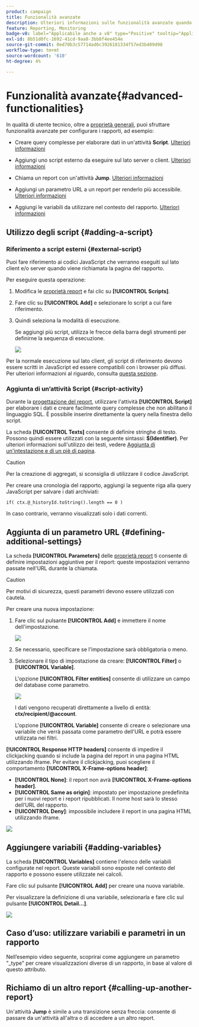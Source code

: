 ```yaml
---
product: campaign
title: Funzionalità avanzate
description: Ulteriori informazioni sulle funzionalità avanzate quando si lavora con i rapporti
feature: Reporting, Monitoring
badge-v8: label="Applicabile anche a v8" type="Positive" tooltip="Applicabile anche a Campaign v8"
exl-id: 8b51d0fc-1692-41cd-9aa8-3bb8f4ee454e
source-git-commit: 0ed70b3c57714ad6c3926181334f57ed3b409d98
workflow-type: tm+mt
source-wordcount: '610'
ht-degree: 4%

---
```


# Funzionalità avanzate{#advanced-functionalities}



In qualità di utente tecnico, oltre a [proprietà generali](../../reporting/using/properties-of-the-report.md), puoi sfruttare funzionalità avanzate per configurare i rapporti, ad esempio:

* Creare query complesse per elaborare dati in un&#39;attività **Script**. [Ulteriori informazioni](#script-activity)

* Aggiungi uno script esterno da eseguire sul lato server o client. [Ulteriori informazioni](#external-script)

* Chiama un report con un&#39;attività **Jump**. [Ulteriori informazioni](#calling-up-another-report)

* Aggiungi un parametro URL a un report per renderlo più accessibile. [Ulteriori informazioni](#calling-up-another-report)

* Aggiungi le variabili da utilizzare nel contesto del rapporto. [Ulteriori informazioni](#adding-variables)

## Utilizzo degli script {#adding-a-script}

### Riferimento a script esterni {#external-script}

Puoi fare riferimento ai codici JavaScript che verranno eseguiti sul lato client e/o server quando viene richiamata la pagina del rapporto.

Per eseguire questa operazione:

1. Modifica le [proprietà report](../../reporting/using/properties-of-the-report.md) e fai clic su **[!UICONTROL Scripts]**.
1. Fare clic su **[!UICONTROL Add]** e selezionare lo script a cui fare riferimento.
1. Quindi seleziona la modalità di esecuzione.

   Se aggiungi più script, utilizza le frecce della barra degli strumenti per definirne la sequenza di esecuzione.

   ![](assets/reporting_custom_js.png)

Per la normale esecuzione sul lato client, gli script di riferimento devono essere scritti in JavaScript ed essere compatibili con i browser più diffusi. Per ulteriori informazioni al riguardo, consulta [questa sezione](../../web/using/web-forms-answers.md).

### Aggiunta di un’attività Script {#script-activity}

Durante la [progettazione del report](../../reporting/using/creating-a-new-report.md#modelizing-the-chart), utilizzare l&#39;attività **[!UICONTROL Script]** per elaborare i dati e creare facilmente query complesse che non abilitano il linguaggio SQL. È possibile inserire direttamente la query nella finestra dello script.

La scheda **[!UICONTROL Texts]** consente di definire stringhe di testo. Possono quindi essere utilizzati con la seguente sintassi: **$(Identifier)**. Per ulteriori informazioni sull&#39;utilizzo dei testi, vedere [Aggiunta di un&#39;intestazione e di un piè di pagina](../../reporting/using/element-layout.md#adding-a-header-and-a-footer).

>[!CAUTION]
>
>Per la creazione di aggregati, si sconsiglia di utilizzare il codice JavaScript.

Per creare una cronologia del rapporto, aggiungi la seguente riga alla query JavaScript per salvare i dati archiviati:

```
if( ctx.@_historyId.toString().length == 0 )
```

In caso contrario, verranno visualizzati solo i dati correnti.

## Aggiunta di un parametro URL {#defining-additional-settings}

La scheda **[!UICONTROL Parameters]** delle [proprietà report](../../reporting/using/properties-of-the-report.md) ti consente di definire impostazioni aggiuntive per il report: queste impostazioni verranno passate nell&#39;URL durante la chiamata.

>[!CAUTION]
>
>Per motivi di sicurezza, questi parametri devono essere utilizzati con cautela.

Per creare una nuova impostazione:

1. Fare clic sul pulsante **[!UICONTROL Add]** e immettere il nome dell&#39;impostazione.

   ![](assets/s_ncs_advuser_report_properties_09a.png)

1. Se necessario, specificare se l&#39;impostazione sarà obbligatoria o meno.

1. Selezionare il tipo di impostazione da creare: **[!UICONTROL Filter]** o **[!UICONTROL Variable]**.

   L&#39;opzione **[!UICONTROL Filter entities]** consente di utilizzare un campo del database come parametro.

   ![](assets/s_ncs_advuser_report_properties_09b.png)

   I dati vengono recuperati direttamente a livello di entità: **ctx/recipient/@account**.

   L&#39;opzione **[!UICONTROL Variable]** consente di creare o selezionare una variabile che verrà passata come parametro dell&#39;URL e potrà essere utilizzata nei filtri.

**[!UICONTROL Response HTTP headers]** consente di impedire il clickjacking quando si include la pagina del report in una pagina HTML utilizzando iframe. Per evitare il clickjacking, puoi scegliere il comportamento **[!UICONTROL X-Frame-options header]**:

* **[!UICONTROL None]**: il report non avrà **[!UICONTROL X-Frame-options header]**.
* **[!UICONTROL Same as origin]**: impostato per impostazione predefinita per i nuovi report e i report ripubblicati. Il nome host sarà lo stesso dell’URL del rapporto.
* **[!UICONTROL Deny]**: impossibile includere il report in una pagina HTML utilizzando iframe.

![](assets/s_ncs_advuser_report_properties_09c.png)

## Aggiungere variabili {#adding-variables}

La scheda **[!UICONTROL Variables]** contiene l&#39;elenco delle variabili configurate nel report. Queste variabili sono esposte nel contesto del rapporto e possono essere utilizzate nei calcoli.

Fare clic sul pulsante **[!UICONTROL Add]** per creare una nuova variabile.

Per visualizzare la definizione di una variabile, selezionarla e fare clic sul pulsante **[!UICONTROL Detail...]**.

![](assets/s_ncs_advuser_report_properties_10.png)

## Caso d’uso: utilizzare variabili e parametri in un rapporto

Nell’esempio video seguente, scoprirai come aggiungere un parametro &quot;_type&quot; per creare visualizzazioni diverse di un rapporto, in base al valore di questo attributo.

<!--
![](assets/do-not-localize/how-to-video.png) [Discover this feature in video](https://helpx.adobe.com/campaign/classic/how-to/add-url-parameter-in-acv6.html?playlist=/ccx/v1/collection/product/campaign/classic/segment/business-practitioners/explevel/intermediate/applaunch/how-to-4/collection.ccx.js&ref=helpx.adobe.com)-->


## Richiamo di un altro report {#calling-up-another-report}

Un&#39;attività **Jump** è simile a una transizione senza freccia: consente di passare da un&#39;attività all&#39;altra o di accedere a un altro report.
